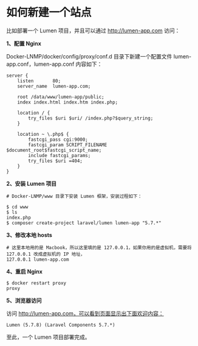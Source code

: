 # 如何新建一个站点

比如部署一个 Lumen 项目，并且可以通过 http://lumen-app.com 访问：

**1、配置 Nginx**  

Docker-LNMP/docker/config/proxy/conf.d 目录下新建一个配置文件 lumen-app.conf，lumen-app.conf 内容如下：  

```
server {
    listen       80;
    server_name  lumen-app.com;

    root /data/www/lumen-app/public;
    index index.html index.htm index.php;
    
    location / {
        try_files $uri $uri/ /index.php?$query_string;
    }
    
    location ~ \.php$ {
        fastcgi_pass cgi:9000;
        fastcgi_param SCRIPT_FILENAME $document_root$fastcgi_script_name;
        include fastcgi_params;
        try_files $uri =404;
    }
}
```

**2、安装 Lumen 项目**  

```shell
# Docker-LNMP/www 目录下安装 Lumen 框架，安装过程如下：

$ cd www 
$ ls
index.php
$ composer create-project laravel/lumen lumen-app "5.7.*"
```

**3、修改本地 hosts**  

```
# 这里本地用的是 Macbook，所以这里填的是 127.0.0.1，如果你用的是虚拟机，需要将 127.0.0.1 改成虚拟机的 IP 地址，
127.0.0.1 lumen-app.com
```

**4、重启 Nginx**  

```shell
$ docker restart proxy
proxy
```

**5、浏览器访问**  

访问 http://lumen-app.com，可以看到页面显示出下面欢迎内容：   

```
Lumen (5.7.8) (Laravel Components 5.7.*)
```

至此，一个 Lumen 项目部署完成。  
